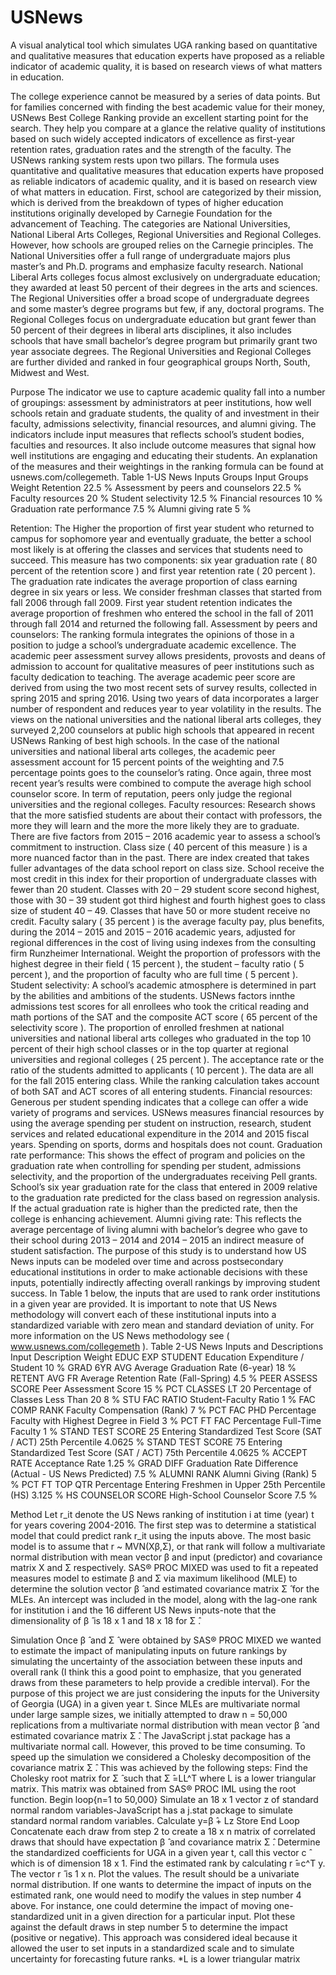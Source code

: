 # USNews
A visual analytical tool which simulates UGA ranking based on quantitative and qualitative measures that education experts have proposed as a reliable indicator of academic quality, it is based on research views of what matters in education.

The college experience cannot be measured by a series of data points. But for families concerned with finding the best academic value for their money, USNews Best College Ranking provide an excellent starting point for the search. They help you compare at a glance the relative quality of institutions based on such widely accepted indicators of excellence as first-year retention rates, graduation rates and the strength of the faculty.
The USNews ranking system rests upon two pillars. The formula uses quantitative and qualitative measures that education experts have proposed as reliable indicators of academic quality, and it is based on research view of what matters in education. First, school are categorized by their mission, which is derived from the breakdown of types of higher education institutions originally developed by Carnegie Foundation for the advancement of Teaching. The categories are National Universities, National Liberal Arts Colleges, Regional Universities and Regional Colleges. However, how schools are grouped relies on the Carnegie principles. The National Universities offer a full range of undergraduate majors plus master’s and Ph.D. programs and emphasize faculty research. National Liberal Arts colleges focus almost exclusively on undergraduate education; they awarded at least 50 percent of their degrees in the arts and sciences.  The Regional Universities offer a broad scope of undergraduate degrees and some master’s degree programs but few, if any, doctoral programs. The Regional Colleges focus on undergraduate education but grant fewer than 50 percent of their degrees in liberal arts disciplines, it also includes schools that have small bachelor’s degree program but primarily grant two year associate degrees. The Regional Universities and Regional Colleges are further divided and ranked in four geographical groups North, South, Midwest and West.

Purpose
The indicator we use to capture academic quality fall into a number of groupings: assessment by administrators at peer institutions, how well schools retain and graduate students, the quality of and investment in their faculty, admissions selectivity, financial resources, and alumni giving. The indicators include input measures that reflects school’s student bodies, faculties and resources. It also include outcome measures that signal how well institutions are engaging and educating their students. An explanation of the measures and their weightings in the ranking formula can be found at usnews.com/collegemeth. 
Table 1-US News Inputs Groups
Input Groups	Weight
Retention	22.5 %
Assessment by peers and counselors	22.5 %
Faculty resources	20 %
Student selectivity	12.5 %
Financial resources	10 %
Graduation rate performance	7.5 %
Alumni giving rate	5 %

Retention: The Higher the proportion of first year student who returned to campus for sophomore year and eventually graduate, the better a school most likely is at offering the classes and services that students need to succeed. This measure has two components: six year graduation rate ( 80 percent of the retention score ) and first year retention rate ( 20 percent ). The graduation rate indicates the average proportion of class earning degree in six years or less. We consider freshman classes that started from fall 2006 through fall 2009. First year student retention indicates the average proportion of freshmen who entered the school in the fall of 2011 through fall 2014 and returned the following fall.
Assessment by peers and counselors: The ranking formula integrates the opinions of those in a position to judge a school’s undergraduate academic excellence. The academic peer assessment survey allows presidents, provosts and deans of admission to account for qualitative measures of peer institutions such as faculty dedication to teaching. The average academic peer score are derived from using the two most recent sets of survey results, collected in spring 2015 and spring 2016. Using two years of data incorporates a larger number of respondent and reduces year to year volatility in the results. The views on the national universities and the national liberal arts colleges, they surveyed 2,200 counselors at public high schools that appeared in recent USNews Ranking of best high schools. In the case of the national universities and national liberal arts colleges, the academic peer assessment account for 15 percent points of the weighting and 7.5 percentage points goes to the counselor’s rating. Once again, three most recent year’s results were combined to compute the average high school counselor score. In term of reputation, peers only judge the regional universities and the regional colleges. 
Faculty resources: Research shows that the more satisfied students are about their contact with professors, the more they will learn and the more the more likely they are to graduate. There are five factors from 2015 – 2016 academic year to assess a school’s commitment to instruction. Class size  ( 40 percent of this measure ) is a more nuanced factor than in the past. There are index created that takes fuller advantages of the data school report on class size. School receive the most credit in this index for their proportion of undergraduate classes with fewer than 20 student. Classes with 20 – 29 student score second highest, those with 30 – 39 student got third highest and fourth highest goes to class size of student 40 – 49. Classes that have 50 or more student receive no credit. Faculty salary ( 35 percent ) is the average faculty pay, plus benefits, during the 2014 – 2015 and 2015 – 2016 academic years, adjusted for regional differences in the cost of living using indexes from the consulting firm Runzheimer International. Weight the proportion of professors with the highest degree in their field ( 15 percent ), the student – faculty ratio ( 5 percent ), and the proportion of faculty who are full time ( 5 percent ).
Student selectivity: A school’s academic atmosphere is determined in part by the abilities and ambitions of the students. USNews factors innthe admissions test scores for all enrollees who took the critical reading and math portions of the SAT and the composite ACT score ( 65 percent of the selectivity score ). The proportion of enrolled freshmen at national universities and national liberal arts colleges who graduated in the top 10 percent of their high school classes or in the top quarter at regional universities and regional colleges ( 25 percent ). The acceptance rate or the ratio of the students admitted to applicants ( 10 percent ). The data are all for the fall 2015 entering class. While the ranking calculation takes account of both SAT and ACT scores of all entering students. 
Financial resources: Generous per student spending indicates that a college can offer a wide variety of programs and services. USNews measures financial resources by using the average spending per student on instruction, research, student services and related educational expenditure in the 2014 and 2015 fiscal years. Spending on sports, dorms and hospitals does not count.
Graduation rate performance: This shows the effect of program and policies on the graduation rate when controlling for spending per student, admissions selectivity, and the proportion of the undergraduates receiving Pell grants. School’s six year graduation rate for the class that entered in 2009 relative to the graduation rate predicted for the class based on regression analysis. If the actual graduation rate is higher than the predicted rate, then the college is enhancing achievement.
Alumni giving rate: This reflects the average percentage of living alumni with bachelor’s degree who gave to their school during 2013 – 2014  and 2014 – 2015 an indirect measure of student satisfaction.
The purpose of this study is to understand how US News inputs can be modeled over time and across postsecondary educational institutions in order to make actionable decisions with these inputs, potentially indirectly affecting overall rankings by improving student success.  In Table 1 below, the inputs that are used to rank order institutions in a given year are provided.  It is important to note that US News methodology will convert each of these institutional inputs into a standardized variable with zero mean and standard deviation of unity.  For more information on the US News methodology see ( www.usnews.com/collegemeth ).
Table 2-US News Inputs and Descriptions
Input	Description	Weight
EDUC EXP STUDENT	Education Expenditure / Student	10 %
GRAD 6YR AVG	Average Graduation Rate (6-year)	18 %
RETENT AVG FR	Average Retention Rate (Fall-Spring)	4.5 %
PEER ASSESS SCORE	Peer Assessment Score	15 %
PCT CLASSES LT 20	Percentage of Classes Less Than 20	8 %
STU FAC RATIO	Student-Faculty Ratio	1 %
FAC COMP RANK	Faculty Compensation (Rank)	7 %
PCT FAC PHD	Percentage Faculty with Highest Degree in Field	3 %
PCT FT FAC	Percentage Full-Time Faculty	1 %
STAND TEST SCORE 25	Entering Standardized Test Score (SAT / ACT) 25th Percentile	4.0625 %
STAND TEST SCORE 75	Entering Standardized Test Score (SAT / ACT) 75th Percentile 	4.0625 %
ACCEPT RATE	Acceptance Rate	1.25 %
GRAD DIFF	Graduation Rate Difference (Actual - US News Predicted)	7.5 %
ALUMNI RANK	Alumni Giving (Rank)	5 %
PCT FT TOP QTR	Percentage Entering Freshmen in Upper 25th Percentile (HS)	3.125 %
HS COUNSELOR SCORE	High-School Counselor Score	7.5 %

Method
Let r_it denote the US News ranking of institution i at time (year) t for years covering 2004-2016.  The first step was to determine a statistical model that could predict rank r_it using the inputs above.  The most basic model is to assume that r ~ MVN(Xβ,Σ), or that rank will follow a multivariate normal distribution with mean vector β and input (predictor) and covariance matrix X and Σ respectively.  SAS® PROC MIXED was used to fit a repeated measures model to estimate β and Σ via maximum likelihood (MLE) to determine the solution vector β ̂ and estimated covariance matrix Σ ̂ for the MLEs.  An intercept was included in the model, along with the lag-one rank for institution i and the 16 different US News inputs-note that the dimensionality of β ̂ is 18 x 1 and 18 x 18 for Σ ̂.  

Simulation
Once β ̂ and Σ ̂ were obtained by SAS® PROC MIXED we wanted to estimate the impact of manipulating inputs on future rankings by simulating the uncertainty of the association between these inputs and overall rank (I think this a good point to emphasize, that you generated draws from these parameters to help provide a credible interval).  For the purpose of this project we are just considering the inputs for the University of Georgia (UGA) in a given year t.  Since MLEs are multivariate normal under large sample sizes, we initially attempted to draw n = 50,000 replications from a multivariate normal distribution with mean vector β ̂ and estimated covariance matrix Σ ̂.  The JavaScript j.stat package has a multivariate normal call.  However, this proved to be time consuming.  To speed up the simulation we considered a Cholesky decomposition of the covariance matrix Σ ̂.  This was achieved by the following steps:
	Find the Cholesky root matrix for Σ ̂ such that Σ ̂=LL^T where L is a lower triangular matrix.  This matrix was obtained from SAS® PROC IML using the root function.
	Begin loop{n=1 to 50,000}
Simulate an 18 x 1 vector z of standard normal random variables-JavaScript has a j.stat package to simulate standard normal random variables.
Calculate y=β ̂+ Lz
Store
End Loop
	Concatenate each draw from step 2 to create a 18 x n matrix of correlated draws that should have expectation β ̂ and covariance matrix Σ ̂.
	Determine the standardized coefficients for UGA in a given year t, call this vector c ̂ which is of dimension 18 x 1.
	Find the estimated rank by calculating r ̂=c^T y.
The vector r ̂ is 1 x n.  Plot the values.  The result should be a univariate normal distribution.  If one wants to determine the impact of inputs on the estimated rank, one would need to modify the values in step number 4 above.  For instance, one could determine the impact of moving one-standardized unit in a given direction for a particular input.  Plot these against the default draws in step number 5 to determine the impact (positive or negative).  This approach was considered ideal because it allowed the user to set inputs in a standardized scale and to simulate uncertainty for forecasting future ranks. 
*L is a lower triangular matrix

